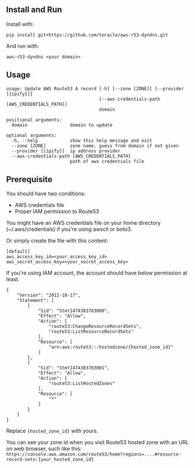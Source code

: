 ## Install and Run

Install with:

`pip install git+https://github.com/toracle/aws-r53-dyndns.git`

And run with:

`aws-r53-dyndns <your domain>`


## Usage

```
usage: Update AWS Route53 A record [-h] [--zone [ZONE]] [--provider [{ipify}]]
                                   [--aws-credentials-path [AWS_CREDENTIALS_PATH]]
                                   domain

positional arguments:
  domain                domain to update

optional arguments:
  -h, --help            show this help message and exit
  --zone [ZONE]         zone name. guess from domain if not given
  --provider [{ipify}]  ip address provider
  --aws-credentials-path [AWS_CREDENTIALS_PATH]
                        path of aws credentials file
```

## Prerequisite

You should have two conditions:

* AWS credentials file
* Proper IAM permission to Route53

You might have an AWS credentials file on your home directory (~/.aws/credentials) if you're using awscli or boto3. 

Or simply create the file with this content:

```
[default]
aws_access_key_id=<your_access_key_id>
aws_secret_access_key=<your_secret_access_key>
```

If you're using IAM account, the account should have below permission at least.

```
{
    "Version": "2012-10-17",
    "Statement": [
        {
            "Sid": "Stmt1474383783000",
            "Effect": "Allow",
            "Action": [
                "route53:ChangeResourceRecordSets",
                "route53:ListResourceRecordSets"
            ],
            "Resource": [
                "arn:aws:route53:::hostedzone/{hosted_zone_id}"
            ]
        },
        {
            "Sid": "Stmt1474383783001",
            "Effect": "Allow",
            "Action": [
                "route53:ListHostedZones"
            ],
            "Resource": [
                "*"
            ]
        }
    ]
}
```

Replace `{hosted_zone_id}` with yours. 

You can see your zone id when you visit Route53 hosted zone with an URL on web browser, such like this: `https://console.aws.amazon.com/route53/home?regions=....#resource-record-sets:{your_hosted_zone_id}`
